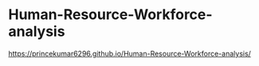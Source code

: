 # Human-Resource-Workforce-analysis 

https://princekumar6296.github.io/Human-Resource-Workforce-analysis/
